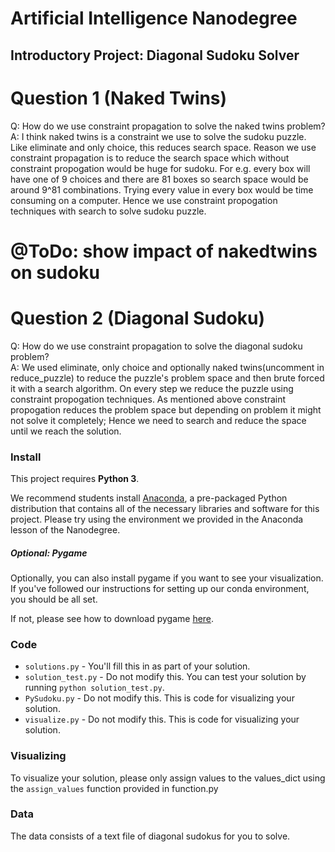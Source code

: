 # Artificial Intelligence Nanodegree
## Introductory Project: Diagonal Sudoku Solver

# Question 1 (Naked Twins)
Q: How do we use constraint propagation to solve the naked twins problem?  
A: I think naked twins is a constraint we use to solve the sudoku puzzle. Like eliminate and only choice, this reduces search space.
   Reason we use constraint propagation is to reduce the search space which without constraint propogation would be huge for sudoku.
   For e.g. every box will have one of 9 choices and there are 81 boxes so search space would be around 9^81 combinations. 
   Trying every value in every box would be time consuming on a computer. Hence we use constraint propogation techniques with search to solve sudoku puzzle.

   # @ToDo: show impact of nakedtwins on sudoku
# Question 2 (Diagonal Sudoku)
Q: How do we use constraint propagation to solve the diagonal sudoku problem?  
A: We used eliminate, only choice and optionally naked twins(uncomment in reduce_puzzle) to reduce the puzzle's problem space and then brute forced it with a search algorithm.
   On every step we reduce the puzzle using constraint propogation techniques. 
   As mentioned above constraint propogation reduces the problem space but depending on problem it might not solve it completely; Hence we need to search and reduce the space 
   until we reach the solution.

### Install

This project requires **Python 3**.

We recommend students install [Anaconda](https://www.continuum.io/downloads), a pre-packaged Python distribution that contains all of the necessary libraries and software for this project. 
Please try using the environment we provided in the Anaconda lesson of the Nanodegree.

##### Optional: Pygame

Optionally, you can also install pygame if you want to see your visualization. If you've followed our instructions for setting up our conda environment, you should be all set.

If not, please see how to download pygame [here](http://www.pygame.org/download.shtml).

### Code

* `solutions.py` - You'll fill this in as part of your solution.
* `solution_test.py` - Do not modify this. You can test your solution by running `python solution_test.py`.
* `PySudoku.py` - Do not modify this. This is code for visualizing your solution.
* `visualize.py` - Do not modify this. This is code for visualizing your solution.

### Visualizing

To visualize your solution, please only assign values to the values_dict using the ```assign_values``` function provided in function.py

### Data

The data consists of a text file of diagonal sudokus for you to solve.